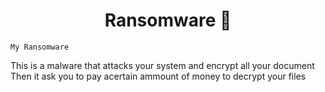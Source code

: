 <h1 align="center">Ransomware 🏁</h1>
<p align="center">
</p>
<code>My Ransomware</code>

This is a malware that attacks your system and encrypt all your document
Then it ask you to pay acertain ammount of money to decrypt your files
